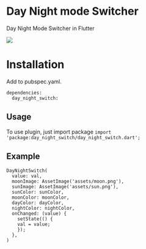 # Day Night mode Switcher

Day Night Mode Switcher in Flutter

<img src="https://raw.githubusercontent.com/divyanshub024/day_night_switch/master/day_night_switch.gif" />

# Installation

Add to pubspec.yaml.

```
dependencies:
  day_night_switch:
```

## Usage

To use plugin, just import package `import 'package:day_night_switch/day_night_switch.dart';`


## Example

```
DayNightSwitch(
  value: val,
  moonImage: AssetImage('assets/moon.png'),
  sunImage: AssetImage('assets/sun.png'),
  sunColor: sunColor,
  moonColor: moonColor,
  dayColor: dayColor,
  nightColor: nightColor,
  onChanged: (value) {
    setState(() {
    val = value;
    });
  },
)

```
